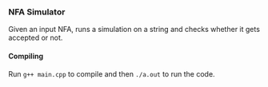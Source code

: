 ### NFA Simulator

Given an input NFA, runs a simulation on a string and checks whether it gets accepted or not.

#### Compiling

Run `g++ main.cpp` to compile and then `./a.out` to run the code.
